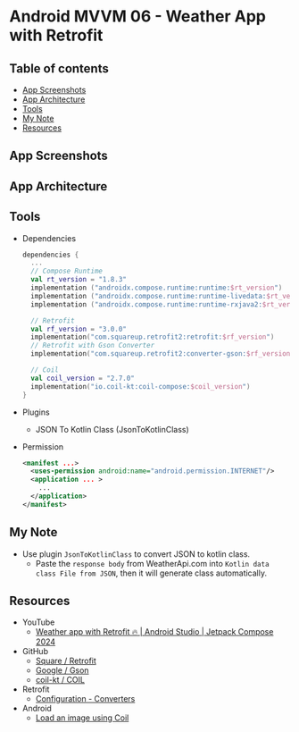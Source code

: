 <!-- omit in toc -->
# Android MVVM 06 - Weather App with Retrofit

<!-- omit in toc -->
## Table of contents

- [App Screenshots](#app-screenshots)
- [App Architecture](#app-architecture)
- [Tools](#tools)
- [My Note](#my-note)
- [Resources](#resources)

## App Screenshots

## App Architecture

## Tools

- Dependencies

  ```kts
  dependencies {
    ...
    // Compose Runtime
    val rt_version = "1.8.3"
    implementation ("androidx.compose.runtime:runtime:$rt_version")
    implementation ("androidx.compose.runtime:runtime-livedata:$rt_version")
    implementation ("androidx.compose.runtime:runtime-rxjava2:$rt_version")

    // Retrofit
    val rf_version = "3.0.0"
    implementation("com.squareup.retrofit2:retrofit:$rf_version")
    // Retrofit with Gson Converter
    implementation("com.squareup.retrofit2:converter-gson:$rf_version")

    // Coil
    val coil_version = "2.7.0"
    implementation("io.coil-kt:coil-compose:$coil_version")
  }
  
  ```

- Plugins
  - JSON To Kotlin Class (JsonToKotlinClass)

- Permission

  ``` xml
  <manifest ...>
    <uses-permission android:name="android.permission.INTERNET"/>
    <application ... >
      ...
    </application>
  </manifest>
  ```

## My Note

- Use plugin `JsonToKotlinClass` to convert JSON to kotlin class.
  - Paste the `response body` from WeatherApi.com into
    `Kotlin data class File from JSON`, then it will generate class
    automatically.

## Resources

- YouTube
  - [Weather app with Retrofit 🔥 | Android Studio | Jetpack Compose 2024](https://youtu.be/Kn6vUH1uJT4?si=zUANLk3E7BbhnyKD)
- GitHub
  - [Square / Retrofit](https://github.com/square/retrofit)
  - [Google / Gson](https://github.com/google/gson)
  - [coil-kt / COIL](https://github.com/coil-kt/coil)
- Retrofit
  - [Configuration - Converters](https://square.github.io/retrofit/configuration/#converters)
- Android
  - [Load an image using Coil](https://developer.android.com/develop/ui/compose/quick-guides/content/load-images#load_an_image_using_coil)
